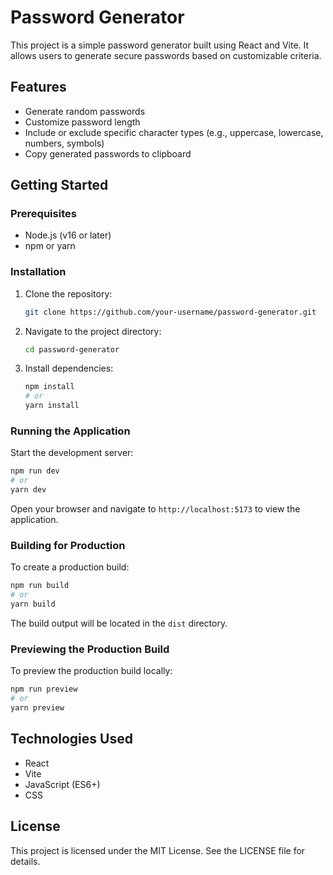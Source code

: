 # Password Generator

This project is a simple password generator built using React and Vite. It allows users to generate secure passwords based on customizable criteria.

## Features

- Generate random passwords
- Customize password length
- Include or exclude specific character types (e.g., uppercase, lowercase, numbers, symbols)
- Copy generated passwords to clipboard

## Getting Started

### Prerequisites

- Node.js (v16 or later)
- npm or yarn

### Installation

1. Clone the repository:
   ```bash
   git clone https://github.com/your-username/password-generator.git
   ```
2. Navigate to the project directory:
   ```bash
   cd password-generator
   ```
3. Install dependencies:
   ```bash
   npm install
   # or
   yarn install
   ```

### Running the Application

Start the development server:
```bash
npm run dev
# or
yarn dev
```

Open your browser and navigate to `http://localhost:5173` to view the application.

### Building for Production

To create a production build:
```bash
npm run build
# or
yarn build
```

The build output will be located in the `dist` directory.

### Previewing the Production Build

To preview the production build locally:
```bash
npm run preview
# or
yarn preview
```

## Technologies Used

- React
- Vite
- JavaScript (ES6+)
- CSS

## License

This project is licensed under the MIT License. See the LICENSE file for details.
